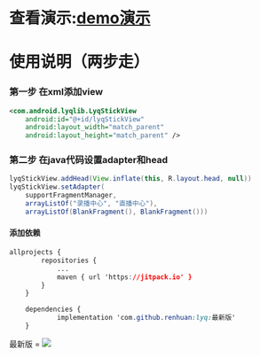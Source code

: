 # 查看演示:[demo演示]( http://renhuan.aizhifou.cn/ed36e0f2f626064bbdd7acba4b2b4c12.mp4 )

# 使用说明（两步走）

### 第一步 在xml添加view

```xml
<com.android.lyqlib.LyqStickView
    android:id="@+id/lyqStickView"
    android:layout_width="match_parent"
    android:layout_height="match_parent" />
```

### 第二步  在java代码设置adapter和head

```java
lyqStickView.addHead(View.inflate(this, R.layout.head, null))
lyqStickView.setAdapter(
    supportFragmentManager,
    arrayListOf("录播中心", "直播中心"),
    arrayListOf(BlankFragment(), BlankFragment()))
```

#### 添加依赖

```css
allprojects {
		repositories {
			...
			maven { url 'https://jitpack.io' }
		}
	}
```

```css
	dependencies {
	        implementation 'com.github.renhuan:lyq:最新版'
	}
```

最新版 = [![](https://jitpack.io/v/renhuan/lyq.svg)](https://jitpack.io/#renhuan/lyq)
